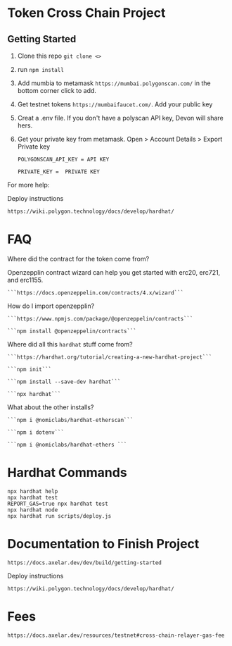 # Token Cross Chain Project

## Getting Started

1. Clone this repo `git clone <>`

2. run `npm install`

3. Add mumbia to metamask `https://mumbai.polygonscan.com/` in the bottom corner click to add. 

4. Get testnet tokens `https://mumbaifaucet.com/`. Add your public key

5. Creat a .env file. If you don't have a polyscan API key, Devon will share hers.

6. Get your private key from metamask. Open > Account Details > Export Private key

    ```
    POLYGONSCAN_API_KEY = API KEY

    PRIVATE_KEY =  PRIVATE KEY
    ```

For more help: 

Deploy instructions 

```https://wiki.polygon.technology/docs/develop/hardhat/```

# FAQ

Where did the contract for the token come from?

Openzepplin contract wizard can help you get started with erc20, erc721, and erc1155.

    ```https://docs.openzeppelin.com/contracts/4.x/wizard```

How do I import openzepplin?

    ```https://www.npmjs.com/package/@openzeppelin/contracts```

    ```npm install @openzeppelin/contracts```

Where did all this `hardhat` stuff come from?

    ```https://hardhat.org/tutorial/creating-a-new-hardhat-project```

    ```npm init```

    ```npm install --save-dev hardhat```

    ```npx hardhat```

What about the other installs?

    ```npm i @nomiclabs/hardhat-etherscan```

    ```npm i dotenv```

    ```npm i @nomiclabs/hardhat-ethers ```


# Hardhat Commands

```shell
npx hardhat help
npx hardhat test
REPORT_GAS=true npx hardhat test
npx hardhat node
npx hardhat run scripts/deploy.js
```

# Documentation to Finish Project

```https://docs.axelar.dev/dev/build/getting-started```

Deploy instructions 

```https://wiki.polygon.technology/docs/develop/hardhat/```

# Fees

```
https://docs.axelar.dev/resources/testnet#cross-chain-relayer-gas-fee
```